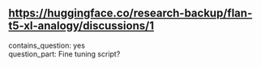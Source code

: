 ## https://huggingface.co/research-backup/flan-t5-xl-analogy/discussions/1

contains_question: yes  
question_part: Fine tuning script?